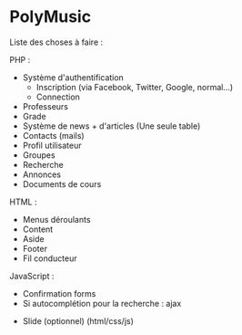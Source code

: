 # PolyMusic

Liste des choses à faire :

PHP : 

- Système d'authentification
	- Inscription (via Facebook, Twitter, Google, normal...)
	- Connection
- Professeurs
- Grade
- Système de news + d'articles (Une seule table)
- Contacts (mails)
- Profil utilisateur
- Groupes
- Recherche
- Annonces
- Documents de cours

HTML :

- Menus déroulants
- Content
- Aside
- Footer
- Fil conducteur

JavaScript :

- Confirmation forms
- Si autocomplétion pour la recherche : ajax

+ Slide (optionnel) (html/css/js)